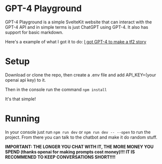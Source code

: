 # GPT-4 Playground
GPT-4 Playground is a simple SvelteKit website that can interact with the GPT-4 API and in simple terms is just ChatGPT using GPT-4. It also has support for basic markdown.

Here's a example of what I got it to do: [I got GPT-4 to make a tf2 story](https://steamcommunity.com/app/440/discussions/0/3820780544823274249)

# Setup
Download or clone the repo, then create a .env file and add API_KEY=(your openai api key) to it.

Then in the console run the command `npm install`

It's that simple!

# Running
In your console just run `npm run dev` or `npm run dev -- --open` to run the project. From there you can talk to the chatbot and make it do random stuff.

**IMPORTANT: THE LONGER YOU CHAT WITH IT, THE MORE MONEY YOU SPEND (thanks openai for making prompts cost money)!!! IT IS RECOMMENED TO KEEP CONVERSATIONS SHORT!!!!**
